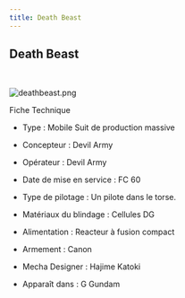 ```yaml
---
title: Death Beast
---
```


Death Beast
-----------

 


![deathbeast.png](/images/stories/saga/ggundam/mechas/deatharmy/deathbeast.png)


Fiche Technique   
- Type : Mobile Suit de production massive  
- Concepteur : Devil Army  
- Opérateur : Devil Army  
- Date de mise en service : FC 60  
- Type de pilotage : Un pilote dans le torse.  
- Matériaux du blindage : Cellules DG  
- Alimentation : Reacteur à fusion compact  
- Armement : Canon  
  
  
- Mecha Designer : Hajime Katoki  
- Apparaît dans : G Gundam

